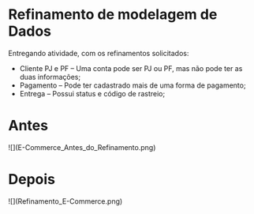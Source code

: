 <h1>Refinamento de modelagem de Dados</h1>

Entregando atividade, com os refinamentos solicitados:

* Cliente PJ e PF – Uma conta pode ser PJ ou PF, mas não pode ter as duas informações;
* Pagamento – Pode ter cadastrado mais de uma forma de pagamento;
* Entrega – Possui status e código de rastreio;

<h1>Antes</h1>
![](E-Commerce_Antes_do_Refinamento.png)

<h1>Depois</h1>
![](Refinamento_E-Commerce.png)
